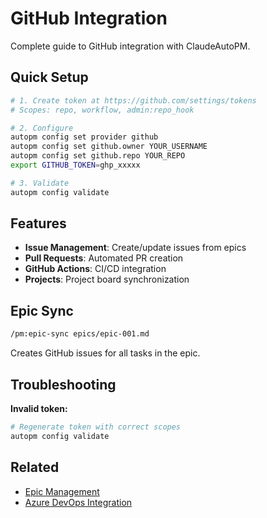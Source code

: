 # GitHub Integration

Complete guide to GitHub integration with ClaudeAutoPM.

## Quick Setup

```bash
# 1. Create token at https://github.com/settings/tokens
# Scopes: repo, workflow, admin:repo_hook

# 2. Configure
autopm config set provider github
autopm config set github.owner YOUR_USERNAME
autopm config set github.repo YOUR_REPO
export GITHUB_TOKEN=ghp_xxxxx

# 3. Validate
autopm config validate
```

## Features

- **Issue Management**: Create/update issues from epics
- **Pull Requests**: Automated PR creation
- **GitHub Actions**: CI/CD integration
- **Projects**: Project board synchronization

## Epic Sync

```bash
/pm:epic-sync epics/epic-001.md
```

Creates GitHub issues for all tasks in the epic.

## Troubleshooting

**Invalid token:**
```bash
# Regenerate token with correct scopes
autopm config validate
```

## Related

- [Epic Management](../cli-reference/epic.md)
- [Azure DevOps Integration](azure-devops.md)
